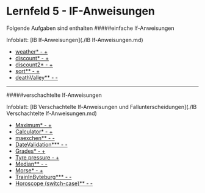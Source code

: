 # Lernfeld 5 - IF-Anweisungen



Folgende Aufgaben sind enthalten
#####einfache If-Anweisungen

Infoblatt: [IB If-Anweisungen](./IB If-Anweisungen.md)

* [weather* - +](./src/weather/task.md)
* [discount* - +](./src/discount/task.md)
* [discount2* - +](./src/discount2/task.md)
* [sort** - +](./src/sort/task.md)
* [deathValley** - -](./src/deathValley/task.md)

---
#####verschachtelte If-Anweisungen

Infoblatt: [IB Verschachtelte If-Anweisungen und Fallunterscheidungen](./IB Verschachtelte If-Anweisungen.md)

* [Maximum* - +](./src/getMaximum/task.md)
* [Calculator* - +](./src/calculator/task.md)
* [maexchen** - -](./src/maexchen/task.md)
* [DateValidation*** - -](./src/dateValidation/task.md)
* [Grades* - +](./src/gradesWithIHKScheme/task.md)
* [Tyre pressure - +](./src/tyre_pressure/task.md)
* [Median** - -](./src/median/task.md)
* [Morse* - +](./src/morse/task.md)
* [TrainInByteburg*** - -](./src/trainInByteburg/task.md)
* [Horoscope (switch-case)** - -](./src/horoscope/task.md)

